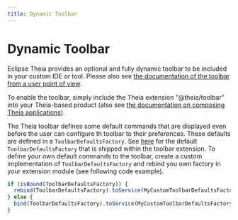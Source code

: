 ```yaml
---
title: Dynamic Toolbar
---
```


# Dynamic Toolbar

Eclipse Theia provides an optional and fully dynamic toolbar to be included in your custom IDE or tool. Please also see [the documentation of the toolbar from a user point of view](/docs/user_toolbar).

To enable the toolbar, simply include the Theia extension "@theia/toolbar" into your Theia-based product (also see [the documentation on composing Theia applications](/docs/composing_applications/)).

The Theia toolbar defines some default commands that are displayed even before the user can configure th toolbar to their preferences. These defaults are defined in a `ToolbarDefaultsFactory`. See [here](https://github.com/eclipse-theia/theia/blob/master/packages/toolbar/src/browser/toolbar-defaults.ts) for the default `ToolbarDefaultsFactory` that is shipped within the toolbar extension.
To define your own default commands to the toolbar, create a custom implementation of `ToolbarDefaultsFactory` and rebind you own factory in your extension module (see following code example).

```typescript
if (isBound(ToolbarDefaultsFactory)) {
  rebind(ToolbarDefaultsFactory).toService(MyCustomToolbarDefaultsFactory);
} else {
  bind(ToolbarDefaultsFactory).toService(MyCustomToolbarDefaultsFactory);
}
```
